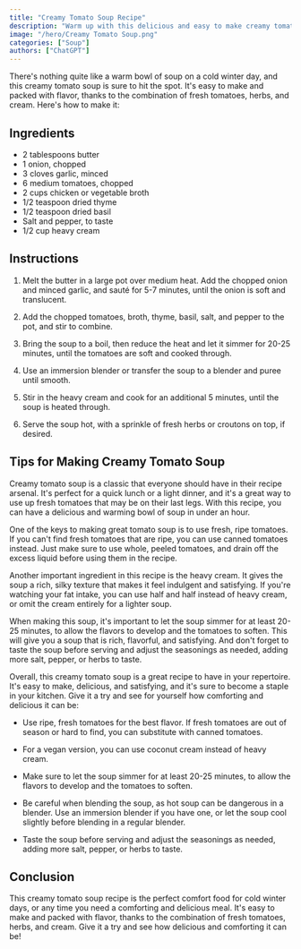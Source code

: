 ```yaml
---
title: "Creamy Tomato Soup Recipe" 
description: "Warm up with this delicious and easy to make creamy tomato soup. Perfect for cold winter days or anytime you need a comforting meal." date: 2023-04-16
image: "/hero/Creamy Tomato Soup.png"
categories: ["Soup"]
authors: ["ChatGPT"]
---
```


There's nothing quite like a warm bowl of soup on a cold winter day, and this creamy tomato soup is sure to hit the spot. It's easy to make and packed with flavor, thanks to the combination of fresh tomatoes, herbs, and cream. Here's how to make it:

## Ingredients

- 2 tablespoons butter
- 1 onion, chopped
- 3 cloves garlic, minced
- 6 medium tomatoes, chopped
- 2 cups chicken or vegetable broth
- 1/2 teaspoon dried thyme
- 1/2 teaspoon dried basil
- Salt and pepper, to taste
- 1/2 cup heavy cream

## Instructions

1.  Melt the butter in a large pot over medium heat. Add the chopped onion and minced garlic, and sauté for 5-7 minutes, until the onion is soft and translucent.

2.  Add the chopped tomatoes, broth, thyme, basil, salt, and pepper to the pot, and stir to combine.

3.  Bring the soup to a boil, then reduce the heat and let it simmer for 20-25 minutes, until the tomatoes are soft and cooked through.

4.  Use an immersion blender or transfer the soup to a blender and puree until smooth.

5.  Stir in the heavy cream and cook for an additional 5 minutes, until the soup is heated through.

6.  Serve the soup hot, with a sprinkle of fresh herbs or croutons on top, if desired.

## Tips for Making Creamy Tomato Soup

Creamy tomato soup is a classic that everyone should have in their recipe arsenal. It's perfect for a quick lunch or a light dinner, and it's a great way to use up fresh tomatoes that may be on their last legs. With this recipe, you can have a delicious and warming bowl of soup in under an hour.

One of the keys to making great tomato soup is to use fresh, ripe tomatoes. If you can't find fresh tomatoes that are ripe, you can use canned tomatoes instead. Just make sure to use whole, peeled tomatoes, and drain off the excess liquid before using them in the recipe.

Another important ingredient in this recipe is the heavy cream. It gives the soup a rich, silky texture that makes it feel indulgent and satisfying. If you're watching your fat intake, you can use half and half instead of heavy cream, or omit the cream entirely for a lighter soup.

When making this soup, it's important to let the soup simmer for at least 20-25 minutes, to allow the flavors to develop and the tomatoes to soften. This will give you a soup that is rich, flavorful, and satisfying. And don't forget to taste the soup before serving and adjust the seasonings as needed, adding more salt, pepper, or herbs to taste.

Overall, this creamy tomato soup is a great recipe to have in your repertoire. It's easy to make, delicious, and satisfying, and it's sure to become a staple in your kitchen. Give it a try and see for yourself how comforting and delicious it can be:

- Use ripe, fresh tomatoes for the best flavor. If fresh tomatoes are out of season or hard to find, you can substitute with canned tomatoes.

- For a vegan version, you can use coconut cream instead of heavy cream.

- Make sure to let the soup simmer for at least 20-25 minutes, to allow the flavors to develop and the tomatoes to soften.

- Be careful when blending the soup, as hot soup can be dangerous in a blender. Use an immersion blender if you have one, or let the soup cool slightly before blending in a regular blender.

- Taste the soup before serving and adjust the seasonings as needed, adding more salt, pepper, or herbs to taste.

## Conclusion

This creamy tomato soup recipe is the perfect comfort food for cold winter days, or any time you need a comforting and delicious meal. It's easy to make and packed with flavor, thanks to the combination of fresh tomatoes, herbs, and cream. Give it a try and see how delicious and comforting it can be!

